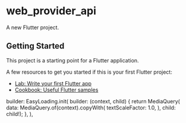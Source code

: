 # web_provider_api

A new Flutter project.

## Getting Started

This project is a starting point for a Flutter application.

A few resources to get you started if this is your first Flutter project:

- [Lab: Write your first Flutter app](https://docs.flutter.dev/get-started/codelab)
- [Cookbook: Useful Flutter samples](https://docs.flutter.dev/cookbook)

 builder: EasyLoading.init(
                  builder: (context, child) {
                    return MediaQuery(
                        data: MediaQuery.of(context).copyWith(
                          textScaleFactor: 1.0,
                        ),
                        child: child!);
                  },
                ),
